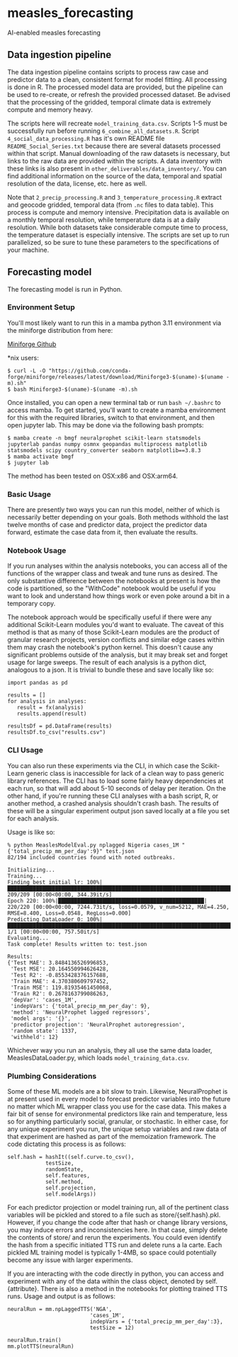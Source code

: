 # measles_forecasting
AI-enabled measles forecasting

## Data ingestion pipeline
The data ingestion pipeline contains scripts to process raw case and predictor data to a clean, consistent format for model fitting. All processing is done in R. The processed model data are provided, but the pipeline can be used to re-create, or refresh the provided processed dataset. Be advised that the processing of the gridded, temporal climate data is extremely compute and memory heavy. 

The scripts here will recreate `model_training_data.csv`. Scripts 1-5 must be successfully run before running `6_combine_all_datasets.R`. Script `4_social_data_processing.R` has it's own README file `README_Social_Series.txt` because there are several datasets processed within that script. Manual downloading of the raw datasets is necessary, but links to the raw data are provided within the scripts. A data inventory with these links is also present in `other_deliverables/data_inventory/`. You can find additional information on the source of the data, temporal and spatial resolution of the data, license, etc. here as well.

Note that `2_precip_processing.R` and `3_temperature_processing.R` extract and geocode gridded, temporal data (from `.nc` files to data table). This process is compute and memory intensive. Precipitation data is available on a monthly temporal resolution, while temperature data is at a daily resolution. While both datasets take considerable compute time to process, the temperature dataset is especially intensive. The scripts are set up to run parallelized, so be sure to tune these parameters to the specifications of your machine.

## Forecasting model

The forecasting model is run in Python.

### Environment Setup
You'll most likely want to run this in a mamba python 3.11 environment via the miniforge distribution from here: 

[Miniforge Github](https://github.com/conda-forge/miniforge)

*nix users:
```
$ curl -L -O "https://github.com/conda-forge/miniforge/releases/latest/download/Miniforge3-$(uname)-$(uname -m).sh"
$ bash Miniforge3-$(uname)-$(uname -m).sh
```

Once installed, you can open a new terminal tab or run `bash ~/.bashrc` to access mamba. To get started, you'll want to create a mamba environment for this with the required libraries, switch to that environment, and then open jupyter lab. This may be done via the following bash prompts:

```
$ mamba create -n bmgf neuralprophet scikit-learn statsmodels jupyterlab pandas numpy osmnx geopandas multiprocess matplotlib statsmodels scipy country_converter seaborn matplotlib==3.8.3
$ mamba activate bmgf
$ jupyter lab
```

The method has been tested on OSX:x86 and OSX:arm64.

### Basic Usage
There are presently two ways you can run this model, neither of which is necessarily better depending on your goals. Both methods withhold the last twelve months of case and predictor data, project the predictor data forward, estimate the case data from it, then evaluate the results.

### Notebook Usage
If you run analyses within the analysis notebooks, you can access all of the functions of the wrapper class and tweak and tune runs as desired. The only substantive difference between the notebooks at present is how the code is partitioned, so the "WithCode" notebook would be useful if you want to look and understand how things work or even poke around a bit in a temporary copy.

The notebook approach would be specifically useful if there were any additional Scikit-Learn modules you'd want to evaluate. The caveat of this method is that as many of those Scikit-Learn modules are the product of granular research projects, version conflicts and similar edge cases within them may crash the notebook's python kernel. This doesn't cause any significant problems outside of the analysis, but it may break set and forget usage for large sweeps. The result of each analysis is a python dict, analogous to a json. It is trivial to bundle these and save locally like so:

```
import pandas as pd

results = []
for analysis in analyses:
   result = fx(analysis)
   results.append(result)

resultsDf = pd.DataFrame(results)
resultsDf.to_csv("results.csv")
```

### CLI Usage
You can also run these experiments via the CLI, in which case the Scikit-Learn generic class is inaccessible for lack of a clean way to pass generic library references. The CLI has to load some fairly heavy dependencies at each run, so that will add about 5-10 seconds of delay per iteration. On the other hand, if you're running these CLI analyses with a bash script, R, or another method, a crashed analysis shouldn't crash bash. The results of these will be a singular experiment output json saved locally at a file you set for each analysis.

Usage is like so:

```
% python MeaslesModelEval.py nplagged Nigeria cases_1M "{'total_precip_mm_per_day':9}" test.json
82/194 included countries found with noted outbreaks.

Initializing...
Training...
Finding best initial lr: 100%|█████████████████████████████████████████████████████████████████████████████████████████████████████████████| 209/209 [00:00<00:00, 344.39it/s]
Epoch 220: 100%|██████████████████████████████████████████████| 220/220 [00:00<00:00, 7244.73it/s, loss=0.0579, v_num=5212, MAE=4.250, RMSE=8.400, Loss=0.0548, RegLoss=0.000]
Predicting DataLoader 0: 100%|█████████████████████████████████████████████████████████████████████████████████████████████████████████████████| 1/1 [00:00<00:00, 757.50it/s]
Evaluating...
Task complete! Results written to: test.json

Results:
{'Test MAE': 3.8484136526996853,
 'Test MSE': 20.164550994626428,
 'Test R2': -0.8553428376157688,
 'Train MAE': 4.370380609797452,
 'Train MSE': 119.81935461450068,
 'Train R2': 0.2678163799086263,
 'depVar': 'cases_1M',
 'indepVars': {'total_precip_mm_per_day': 9},
 'method': 'NeuralProphet lagged regressors',
 'model args': '{}',
 'predictor projection': 'NeuralProphet autoregression',
 'random state': 1337,
 'withheld': 12}
```

Whichever way you run an analysis, they all use the same data loader, MeaslesDataLoader.py, which loads `model_training_data.csv`.

### Plumbing Considerations
Some of these ML models are a bit slow to train. Likewise, NeuralProphet is at present used in every model to forecast predictor variables into the future no matter which ML wrapper class you use for the case data. This makes a fair bit of sense for environmental predictors like rain and temperature, less so for anything particularly social, granular, or stochastic. In either case, for any unique experiment you run, the unique setup variables and raw data of that experiment are hashed as part of the memoization framework. The code dictating this process is as follows:


```
self.hash = hashIt((self.curve.to_csv(),
		    testSize,
		    randomState,
		    self.features,
		    self.method,
		    self.projection,
		    self.modelArgs))

```
For each predictor projection or model training run, all of the pertinent class variables will be pickled and stored to a file such as store/{self.hash}.pkl. However, if you change the code after that hash or change library versions, you may induce errors and inconsistencies here. In that case, simply delete the contents of store/ and rerun the experiments. You could even identify the hash from a specific initiated TTS run and delete runs a la carte. Each pickled ML training model is typically 1-4MB, so space could potentially become any issue with larger experiments.

If you are interacting with the code directly in python, you can access and experiment with any of the data within the class object, denoted by self.{attribute}. There is also a method in the notebooks for plotting trained TTS runs. Usage and output is as follows:

```
neuralRun = mm.npLaggedTTS('NGA',
                          'cases_1M',
                          indepVars = {'total_precip_mm_per_day':3},
                          testSize = 12)

neuralRun.train()
mm.plotTTS(neuralRun)

```

